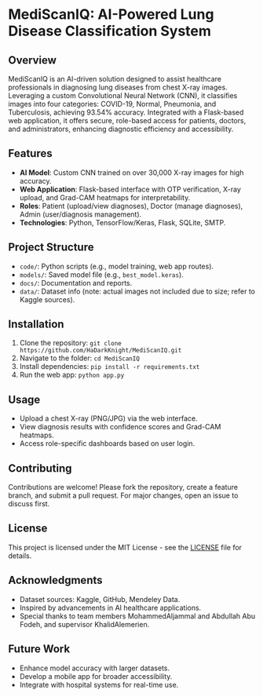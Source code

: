 # MediScanIQ: AI-Powered Lung Disease Classification System

## Overview
MediScanIQ is an AI-driven solution designed to assist healthcare professionals in diagnosing lung diseases from chest X-ray images. Leveraging a custom Convolutional Neural Network (CNN), it classifies images into four categories: COVID-19, Normal, Pneumonia, and Tuberculosis, achieving 93.54% accuracy. Integrated with a Flask-based web application, it offers secure, role-based access for patients, doctors, and administrators, enhancing diagnostic efficiency and accessibility.

## Features
- **AI Model**: Custom CNN trained on over 30,000 X-ray images for high accuracy.
- **Web Application**: Flask-based interface with OTP verification, X-ray upload, and Grad-CAM heatmaps for interpretability.
- **Roles**: Patient (upload/view diagnoses), Doctor (manage diagnoses), Admin (user/diagnosis management).
- **Technologies**: Python, TensorFlow/Keras, Flask, SQLite, SMTP.

## Project Structure
- `code/`: Python scripts (e.g., model training, web app routes).
- `models/`: Saved model file (e.g., `best_model.keras`).
- `docs/`: Documentation and reports.
- `data/`: Dataset info (note: actual images not included due to size; refer to Kaggle sources).

## Installation
1. Clone the repository: `git clone https://github.com/HaDarkKnight/MediScanIQ.git`
2. Navigate to the folder: `cd MediScanIQ`
3. Install dependencies: `pip install -r requirements.txt`
4. Run the web app: `python app.py`

## Usage
- Upload a chest X-ray (PNG/JPG) via the web interface.
- View diagnosis results with confidence scores and Grad-CAM heatmaps.
- Access role-specific dashboards based on user login.

## Contributing
Contributions are welcome! Please fork the repository, create a feature branch, and submit a pull request. For major changes, open an issue to discuss first.

## License
This project is licensed under the MIT License - see the [LICENSE](LICENSE) file for details.

## Acknowledgments
- Dataset sources: Kaggle, GitHub, Mendeley Data.
- Inspired by advancements in AI healthcare applications.
- Special thanks to team members MohammedAljammal and Abdullah Abu Fodeh, and supervisor KhalidAlemerien.

## Future Work
- Enhance model accuracy with larger datasets.
- Develop a mobile app for broader accessibility.
- Integrate with hospital systems for real-time use.
